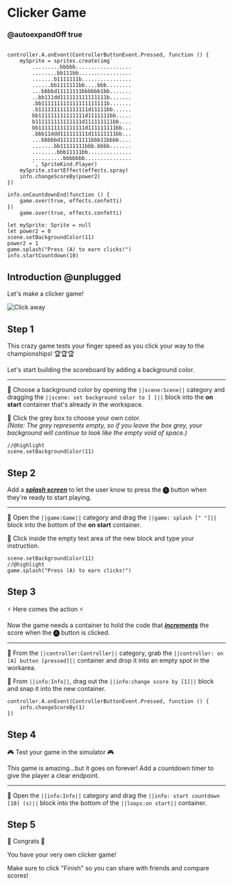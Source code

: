 # Clicker Game

### @autoexpandOff true


``` ghost

controller.A.onEvent(ControllerButtonEvent.Pressed, function () {
    mySprite = sprites.create(img`
        .........bbbbb..................
        ........bb111bb.................
        .......b1111111b................
        ......bb1111111bb....bbb........
        ...bbbbd11111111bbbbbb1bb.......
        ..bb111dd111111111111111b.......
        .bb111111111111111111111b.......
        .b1111111111111111d11111bb......
        bb111111111111111d1111111bb.....
        b111111111111111d111111111bb....
        bb111111111111111d111111111bb...
        .bbb11ddd111111111d11111111bb...
        ...bbbbbd1111111111bbb11bbbb....
        .......bb11111111bbb.bbbb.......
        ........bbb11111bb..............
        ..........bbbbbbb...............
        `, SpriteKind.Player)
    mySprite.startEffect(effects.spray)
    info.changeScoreBy(power2)
})

info.onCountdownEnd(function () {
    game.over(true, effects.confetti)
})
    game.over(true, effects.confetti)

let mySprite: Sprite = null
let power2 = 0
scene.setBackgroundColor(11)
power2 = 1
game.splash("Press (A) to earn clicks!")
info.startCountdown(10)

```

## Introduction @unplugged

Let's make a clicker game!

![Click away](/static/skillmap/clicker/clicker-activity-1.gif "Click and buy bigger clickers" )


## Step 1
This crazy game tests your finger speed as you click your 
way to the championships!  🏆🏆🏆

Let's start building the scoreboard by adding a background color.

---

🔲 Choose a background color by opening the ``||scene:Scene||`` category and dragging 
the ``||scene: set background color to [ ]||`` block into the **on start** 
container that's already in the workspace.

🔲 Click the grey box to choose your own color.  
*(Note: The grey represents empty, so if you leave the box grey, 
your background will continue to look like the empty void of space.)*  


```blocks
//@highlight
scene.setBackgroundColor(11)

```

## Step 2
Add a [__*splash screen*__](#splasht "A full-screen message that shows while a program or level is loading") to let the user know to press the 
**🅐** button when they're ready to start playing.

---

🔲 Open the ``||game:Game||`` category and 
drag the ``||game: splash [" "]||`` block into the bottom of the **on start** 
container.

🔲 Click inside the empty text area of the new block and type your instruction.  


```blocks
scene.setBackgroundColor(11)
//@highlight
game.splash("Press (A) to earn clicks!")

```

## Step 3

⚡ Here comes the action ⚡

Now the game needs a container to hold the code that 
[__*increments*__](#addOne "adds to a number (usually adding 1)") 
the score when the **🅐** button is clicked.

---

🔲 From the ``||controller:Controller||`` category, grab the
``||controller: on [A] button [pressed]||`` container and drop it into an 
empty spot in the workarea.  

🔲 From ``||info:Info||``, drag out the ``||info:change score by [1]||`` block
and snap it into the new container.  


```blocks
controller.A.onEvent(ControllerButtonEvent.Pressed, function () {
    info.changeScoreBy(1)
})
```

## Step 4

🎮 Test your game in the simulator 🎮

This game is amazing...but it goes on forever! Add a countdown timer to give
the player a clear endpoint.

---

🔲  Open the ``||info:Info||`` category and 
drag the ``||info: start countdown [10] (s)||`` block into the bottom of the 
``||loops:on start||`` container.   


## Step 5

🎉 Congrats 🎉

You have your very own clicker game!

Make sure to click "Finish" so you can share with friends and compare scores!  
